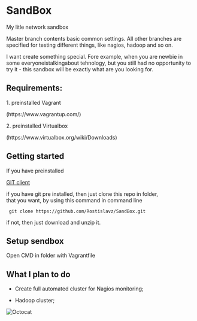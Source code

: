 # SandBox
My litle network sandbox

Master branch contents basic common settings. All other branches are specified for testing different things, like nagios, hadoop and so on.

I want create something special. Fore example, when you are newbie in some everyoneistalkingabout tehnology, but you still had no opportunity to try it - this sandbox will be exactly what are you looking for.


<H2> Requirements: </H2> 
  1. preinstalled Vagrant
  <p>    (https://www.vagrantup.com/) </p>
  2. preinstalled Virtualbox </p>
  <p>    (https://www.virtualbox.org/wiki/Downloads) </p>


<h2> Getting started </h2>
If you have preinstalled 

[GIT client](http://git-scm.com)


<p>if you have git pre installed, then just clone this repo in folder, 
<br>that you want, by using this command in command line </p>

```
 git clone https://github.com/Rostislavz/SandBox.git
```
if not, then just download and unzip it.


<h2> Setup sendbox </h2>

Open CMD in folder with Vagrantfile


<h2> What I plan to do </h2>

* Create full automated cluster for Nagios monitoring;

* Hadoop cluster;

![Octocat](https://octodex.github.com/images/octoclark-kentocat.jpg)
